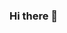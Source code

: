 ### Hi there 👋

<!--
**abisha02/abisha02** is a ✨ _special_ ✨ repository because its `README.md` (this file) appears on your GitHub profile.

Here are some ideas to get you started:

- ### Hi there 👋 I’m Abisha John
- 👀 An Aspiring Data Scientist
- 🌱 I’m currently learning myself to be more proficient in ML,DSA
- 📫 How to reach me abishajohn2000@gmail. 
-🔭 I’m currently working on ...
- 🌱 I’m currently learning ...
- 👯 I’m looking to collaborate on ...
- 🤔 I’m looking for help with ...
- 💬 Ask me about ...
- 📫 How to reach me: ...
- 😄 Pronouns: ...
- ⚡ Fun fact: ...
-->
